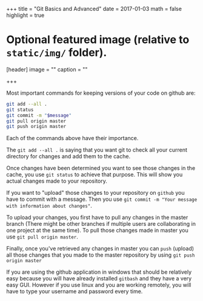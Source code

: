 +++
title = "Git Basics and Advanced"
date = 2017-01-03
math = false
highlight = true

# Optional featured image (relative to `static/img/` folder).
[header]
image = ""
caption = ""

+++

Most important commands for keeping versions of your code on github are: 

```bash
git add --all .
git status
git commit -m "$message"
git pull origin master
git push origin master
```

Each of the commands above have their importance.

The `git add --all .` is saying that you want git to check all your current directory
for changes and add them to the cache.

Once changes have been determined you want to see those changes in the cache, you use `git status`
to achieve that purpose. This will show you actual changes made to your repository.

If you want to "upload" those changes to your repository on `github` you have to commit with 
a message. Then you use `git commit -m "Your message with information about changes"`.

To upload your changes, you first have to pull any changes in the master branch (There might be other branches if multiple users are collaborating in one project at the same time). 
To pull those changes made in master you use `git pull origin master`.

Finally, once you've retrieved any changes in master you can `push` (upload) all those changes that you made
to the master repository by using `git push origin master`


If you are using the github application in windows that should be relatively easy because you will have already installed 
`gitbash` and they have a very easy GUI. However if you use linux and you are working remotely, you will have to type your
username and password every time.   